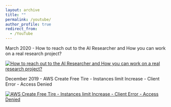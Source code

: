 ```yaml
---
layout: archive
title: ""
permalink: /youtube/
author_profile: true
redirect_from:
  - /YouTube
---
```


March 2020 - How to reach out to the AI Researcher and How you can work on a real research project?

[![How to reach out to the AI Researcher and How you can work on a real research project?](https://img.youtube.com/vi/TfqwtBQlrJ4/0.jpg)](https://www.youtube.com/watch?v=TfqwtBQlrJ4&t=1s "How to reach out to the AI Researcher and How you can work on a real research project?")


December 2019 - AWS Create Free Tire - Instances limit Increase - Client Error - Access Denied

[![AWS Create Free Tire - Instances limit Increase - Client Error - Access Denied](https://img.youtube.com/vi/dtTgCvGGEd0/mqdefault.jpg)](https://www.youtube.com/watch?v=dtTgCvGGEd0&t=12s "AWS Create Free Tire - Instances limit Increase - Client Error - Access Denied")